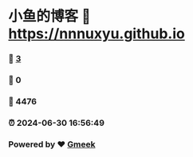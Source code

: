 # 小鱼的博客 :link: https://nnnuxyu.github.io 
### :page_facing_up: [3](https://nnnuxyu.github.io/tag.html) 
### :speech_balloon: 0 
### :hibiscus: 4476 
### :alarm_clock: 2024-06-30 16:56:49 
### Powered by :heart: [Gmeek](https://github.com/Meekdai/Gmeek)
